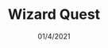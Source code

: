 ---
title: Wizard Quest
description: Final project for Harvard CS50 computer science course
date: 01/4/2021
coverImage: wizard-grenade/wizard-grenade-cover.webp
projectId: programming
published: false
technologies: [ Lua ]
---